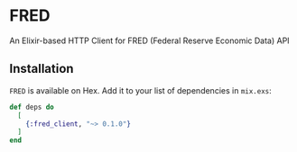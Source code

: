 # FRED

An Elixir-based HTTP Client for FRED (Federal Reserve Economic Data) API

## Installation

`FRED` is available on Hex. Add it to your list of dependencies in `mix.exs`:

```elixir
def deps do
  [
    {:fred_client, "~> 0.1.0"}
  ]
end
```
